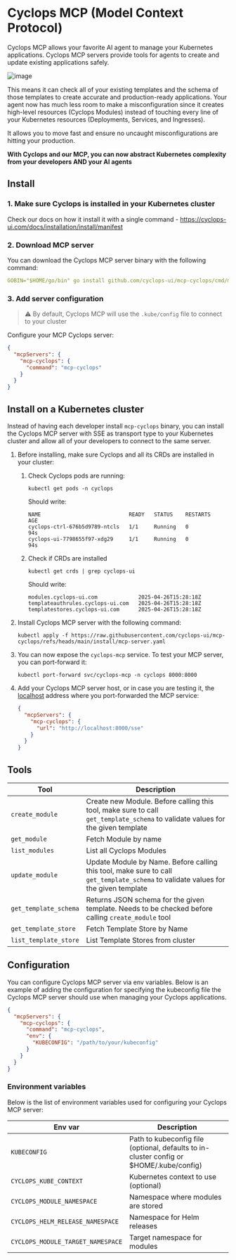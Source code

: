 # Cyclops MCP (Model Context Protocol)

Cyclops MCP allows your favorite AI agent to manage your Kubernetes applications. Cyclops MCP servers provide tools for agents to create and update existing applications safely.

![image](https://github.com/user-attachments/assets/f86617e3-712a-4625-9d28-63f078366059)

This means it can check all of your existing templates and the schema of those templates to create accurate and production-ready applications. Your agent now has much less room to make a misconfiguration since it creates high-level resources (Cyclops Modules) instead of touching every line of your Kubernetes resources (Deployments, Services, and Ingresses).

It allows you to move fast and ensure no uncaught misconfigurations are hitting your production.

**With Cyclops and our MCP, you can now abstract Kubernetes complexity from your developers AND your AI agents**

## Install

### 1. Make sure Cyclops is installed in your Kubernetes cluster

Check our docs on how it install it with a single command - https://cyclops-ui.com/docs/installation/install/manifest

### 2. Download MCP server

You can download the Cyclops MCP server binary with the following command:

```yaml
GOBIN="$HOME/go/bin" go install github.com/cyclops-ui/mcp-cyclops/cmd/mcp-cyclops@latest
```

### 3. Add server configuration

> ⚠️ By default, Cyclops MCP will use the `.kube/config` file to connect to your cluster

Configure your MCP Cyclops server:

```json
{
  "mcpServers": {
    "mcp-cyclops": {
      "command": "mcp-cyclops"
    }
  }
}
```

## Install on a Kubernetes cluster

Instead of having each developer install `mcp-cyclops` binary, you can install the Cyclops MCP server with SSE as transport type to your Kubernetes cluster and allow all of your developers to connect to the same server.

1. Before installing, make sure Cyclops and all its CRDs are installed in your cluster:
    1. Check Cyclops pods are running:

        ```shell
        kubectl get pods -n cyclops
        ```

       Should write:

        ```
        NAME                            READY   STATUS    RESTARTS   AGE
        cyclops-ctrl-676b5d9789-ntcls   1/1     Running   0          94s
        cyclops-ui-7798655f97-xdg29     1/1     Running   0          94s
        ```

    2. Check if CRDs are installed

        ```shell
        kubectl get crds | grep cyclops-ui
        ```

       Should write:

        ```
        modules.cyclops-ui.com             2025-04-26T15:28:18Z
        templateauthrules.cyclops-ui.com   2025-04-26T15:28:18Z
        templatestores.cyclops-ui.com      2025-04-26T15:28:18Z
        ```

2. Install Cyclops MCP server with the following command:

    ```shell
    kubectl apply -f https://raw.githubusercontent.com/cyclops-ui/mcp-cyclops/refs/heads/main/install/mcp-server.yaml
    ```

3. You can now expose the `cyclops-mcp` service. To test your MCP server, you can port-forward it:

    ```shell
    kubectl port-forward svc/cyclops-mcp -n cyclops 8000:8000
    ```

4. Add your Cyclops MCP server host, or in case you are testing it, the [localhost](http://localhost) address where you port-forwarded the MCP service:

    ```json
    {
      "mcpServers": {
        "mcp-cyclops": {
          "url": "http://localhost:8000/sse"
        }
      }
    }
    ```

## Tools

| Tool                  | Description                                                                                                                        |
|-----------------------|------------------------------------------------------------------------------------------------------------------------------------|
| `create_module`       | Create new Module. Before calling this tool, make sure to call `get_template_schema` to validate values for the given template     |
| `get_module`          | Fetch Module by name                                                                                                               |
| `list_modules`        | List all Cyclops Modules                                                                                                           |
| `update_module`       | Update Module by Name. Before calling this tool, make sure to call `get_template_schema` to validate values for the given template |
| `get_template_schema` | Returns JSON schema for the given template. Needs to be checked before calling `create_module` tool                                |
| `get_template_store`  | Fetch Template Store by Name                                                                                                       |
| `list_template_store` | List Template Stores from cluster                                                                                                  |

## Configuration

You can configure Cyclops MCP server via env variables. Below is an example of adding the configuration for specifying the kubeconfig file the Cyclops MCP server should use when managing your Cyclops applications.

```json
{
  "mcpServers": {
    "mcp-cyclops": {
      "command": "mcp-cyclops",
      "env": {
        "KUBECONFIG": "/path/to/your/kubeconfig"
      }
    }
  }
}

```

### Environment variables

Below is the list of environment variables used for configuring your Cyclops MCP server:

| Env var                           | Description                                                                             |
|-----------------------------------|-----------------------------------------------------------------------------------------|
| `KUBECONFIG`                      | Path to kubeconfig file (optional, defaults to in-cluster config or $HOME/.kube/config) |
| `CYCLOPS_KUBE_CONTEXT`            | Kubernetes context to use (optional)                                                    |
| `CYCLOPS_MODULE_NAMESPACE`        | Namespace where modules are stored                                                      |
| `CYCLOPS_HELM_RELEASE_NAMESPACE`  | Namespace for Helm releases                                                             |
| `CYCLOPS_MODULE_TARGET_NAMESPACE` | Target namespace for modules                                                            |

